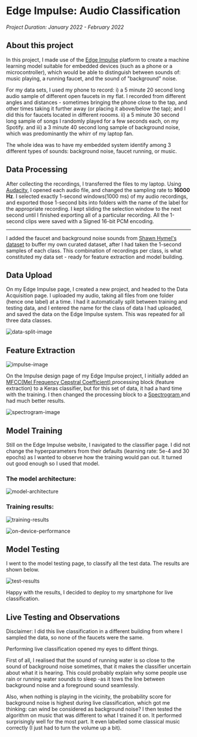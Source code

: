 # Edge Impulse: Audio Classification

*Project Duration: January 2022 - February 2022*
## About this project

In this project, I made use of the <a href = "https://www.edgeimpulse.com/"> Edge Impulse</a> platform to create a machine learning model suitable for embedded devices (such as a phone or a microcontroller), which would be able to distinguish between sounds of: music playing, a running faucet, and the sound of "background" noise.


For my data sets, I used my phone to record: 
i) a 5 minute 20 second long audio sample of different open faucets in my flat. I recorded from different angles and distances - sometimes bringing the phone close to the tap, and other times taking it further away (or placing it above/below the tap); and I did this for faucets located in different roooms.
ii) a 5 minute 30 second long sample of songs I randomly played for a few seconds each, on my Spotify.
and
iii) a 3 minute 40 second long sample of background noise, which was predominantly the whirr of my laptop fan.


The whole idea was to have my embedded system identify among 3 different types of sounds: background noise, faucet running, or music.


## Data Processing

After collecting the recordings, I transferred the files to my laptop. Using <a href = "https://www.audacityteam.org/"> Audacity</a>, I opened each audio file, and changed the sampling rate to **16000 Hz**. I selected exactly 1-second windows(1000 ms) of my audio recordings, and exported those 1-second bits into folders with the name of the label for the appropriate recording. I kept sliding the selection window to the next second until I finished exporting all of a particular recording. All the 1-second clips were saved with a Signed 16-bit PCM encoding.

---
I added the faucet and background noise sounds from <a href = "https://www.edgeimpulse.com/"> Shawn Hymel's dataset</a> to buffer my own curated dataset, after I had taken the 1-second samples of each class. This combination of recordings per class, is what constituted my data set - ready for feature extraction and model building.


## Data Upload
On my Edge Impulse page, I created a new project, and headed to the Data Acquisition page. I uploaded my audio, taking all files from one folder (hence one label) at a time. I had it automatically split between training and testing data, and I entered the name for the class of data I had uploaded, and saved the data on the Edge Impulse system. This was repeated for all three data classes.

![data-split-image](https://github.com/edudzi-mamattah/edgeimpulse-audio-classification/blob/main/images/data-split-image.png)



## Feature Extraction

![impulse-image](https://github.com/edudzi-mamattah/edgeimpulse-audio-classification/blob/main/images/impulse-image.png)

On the Impulse design page of my Edge Impulse project, I initially added an <a href = "http://practicalcryptography.com/miscellaneous/machine-learning/guide-mel-frequency-cepstral-coefficients-mfccs/"> MFCC(Mel Frequency Cepstral Coefficient) </a> processing block (feature extraction) to a Keras classifier, but for this set of data, it had a hard time with the training.
I then changed the processing block to a <a href = "https://pnsn.org/spectrograms/what-is-a-spectrogram#:~:text=A%20spectrogram%20is%20a%20visual,energy%20levels%20vary%20over%20time."> Spectrogram </a> and had much better results.

![spectrogram-image](https://github.com/edudzi-mamattah/edgeimpulse-audio-classification/blob/main/images/spectrogram-image.png)

## Model Training

Still on the Edge Impulse website, I navigated to the classifier page. I did not change the hyperparameters from their defaults (learning rate: 5e-4 and 30 epochs) as I wanted to observe how the training would pan out. It turned out good enough so I used that model.

### The model architecture:
 ![model-architecture](https://github.com/edudzi-mamattah/edgeimpulse-audio-classification/blob/main/images/model-architecture.png)


### Training results:

![training-results](https://github.com/edudzi-mamattah/edgeimpulse-audio-classification/blob/main/images/training-results.png)

![on-device-performance](https://github.com/edudzi-mamattah/edgeimpulse-audio-classification/blob/main/images/on-device-performance.png)


## Model Testing

I went to the model testing page, to classify all the test data. The results are shown below.


![test-results](https://github.com/edudzi-mamattah/edgeimpulse-audio-classification/blob/main/images/test-results.png)


Happy with the results, I decided to deploy to my smartphone for live classification.


## Live Testing and Observations
Disclaimer: I did this live classification in a different building from where I sampled the data, so none of the faucets were the same.

Performing live classification opened my eyes to diffent things.  

First of all, I realised that the sound of running water is so close to the sound of background noise sometimes, that it makes the classifier uncertain about what it is hearing. This could probably explain why some people use rain or running water sounds to sleep -as it tows the line between background noise and a foreground sound seamlessly. 

Also, when nothing is playing in the vicinity, the probability score for background noise is highest during live classification, which got me thinking: can wind be considered as background noise?
I then tested the algorithm on music that was different to what I trained it on. It performed surprisingly well for the most part. It even labelled some classical music correctly (I just had to turn the volume up a bit).
